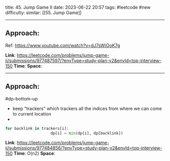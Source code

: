 title: 45. Jump Game II
date: 2023-06-22 20:57
tags: #leetcode #new
difficulty:
similar: [[55. Jump Game]]

---
## Approach:
Ref: https://www.youtube.com/watch?v=dJ7sWiOoK7g

**Link**: https://leetcode.com/problems/jump-game-ii/submissions/977487597/?envType=study-plan-v2&envId=top-interview-150
**Time**:
**Space**:

---
## Approach:
#dp-bottom-up 
- keep "trackers" which trackers all the indices from where we can come to current location
- 
```python
for backlink in trackers[i]:
                    dp[i] = min(dp[i], dp[backlink])
```


**Link**: https://leetcode.com/problems/jump-game-ii/submissions/977484856/?envType=study-plan-v2&envId=top-interview-150
**Time**: O(n2)
**Space**: